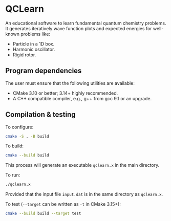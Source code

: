 # QCLearn
An educational software to learn fundamental quantum chemistry problems. It generates iteratively wave function plots and expected energies for well-known problems like:

- Particle in a 1D box.
- Harmonic oscillator. 
- Rigid rotor.

## Program dependencies

The user must ensure that the following utilities are available:

- CMake 3.10 or better; 3.14+ highly recommended.
- A C++ compatible compiler, e.g., g++ from gcc 9.1 or an upgrade.

## Compilation & testing

To configure:

```bash
cmake -S . -B build
```

To build:

```bash
cmake --build build
```
This process will generate an executable `qclearn.x` in the main directory. 

To run:
```bash
./qclearn.x
```
Provided that the input file `input.dat` is in the same directory as `qclearn.x`. 

To test (`--target` can be written as `-t` in CMake 3.15+):

```bash
cmake --build build --target test
```

